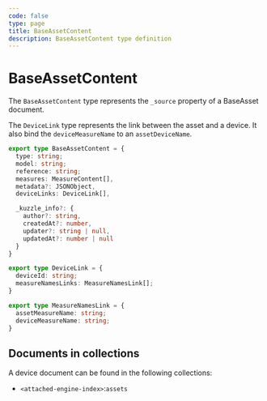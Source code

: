 ```yaml
---
code: false
type: page
title: BaseAssetContent
description: BaseAssetContent type definition
---
```


# BaseAssetContent

The `BaseAssetContent` type represents the `_source` property of a BaseAsset document.

The `DeviceLink` type represents the link between the asset and a device. It also bind the `deviceMeasureName` to an `assetDeviceName`.

```ts
export type BaseAssetContent = {
  type: string;
  model: string;
  reference: string;
  measures: MeasureContent[],
  metadata?: JSONObject,
  deviceLinks: DeviceLink[],

  _kuzzle_info?: {
    author?: string,
    createdAt?: number,
    updater?: string | null,
    updatedAt?: number | null
  }
}

export type DeviceLink = {
  deviceId: string;
  measureNamesLinks: MeasureNamesLink[];
}

export type MeasureNamesLink = {
  assetMeasureName: string;
  deviceMeasureName: string;
}
```

## Documents in collections

A device document can be found in the following collections:
- `<attached-engine-index>`:`assets`
